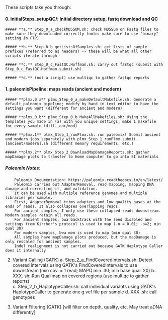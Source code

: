 These scripts take you through:

#### 0. initialSteps_setupQC/: Initial directory setup, fastq download and QC

	##### **a.** Step_0_a_checkMD5SUM.sh: check MD5Sum on Fastq files to make sure they downloaded correctly (note: make sure to use "binary" setting in FTP)

	##### **b.** Step_0_b_getListsOfSamples.sh: get lists of sample prefixes (referred to as headers) -- these will be what all other scripts iterate through

	##### **c.** Step_0_c_FastQC.Hoffman.sh: carry out fastqc (submit with Step_0_c_FastQC.Hoffman.submit.sh)

	##### **d.** (not a script) use multiqc to gather fastqc reports

#### 1. paleomixPipeline: maps reads (ancient and modern)

	##### **plmx.0.a** plmx_Step_0_a_makeDefaultMakefile.sh: Generate a default paleomix pipeline; modify by hand in text editor to have the settings you want (different for ancient and modern)

	##### **plmx.0.b** plmx_Step_0_b_MakeAllMakefiles.sh: Using the templates you made in (a) with you unique settings, make 1 makefile for every sample (diff. anc/mod)

	##### **plmx.1** plmx_Step_1_runPlmx.sh: run paleomix! Submit ancient and modern jobs separately with plmx_Step_1_runPlmx.submit.[ancient/modern].sh (different memory requirements, etc.)

	##### **plmx.2** plmx_Step_2_DownloadMapDamageReports.sh: gather mapDamage plots to transfer to home computer to go into SI materials

##### **Paleomix Notes:** 
		Paleomix Documentation: https://paleomix.readthedocs.io/en/latest/
		Paleomix carries out AdapterRemoval, read mapping, mapping DNA damage and correcting it, and validation.
		It can be used with multiple reference genomes and multiple libraries per sample.
		First, AdapterRemoval trims adapters and low quality bases at the ends of reads. It also collapses overlapping reads.
		For ancient samples, I only use these collapsed reads downstream. Modern samples retain all reads.
		For ancient samples, bwa backtrack with the seed disabled and settings from Kircher's protocol is used to map (-n = 0.01; -o=2; min qual 30)
		For modern samples, bwa mem is used to map (min qual 30)
		All samples have mapDamage plots produced, but the mapDamage is only rescaled for ancient samples.
		Indel realignment is not carried out because GATK Haplotype Caller does it internally

2. Variant Calling (GATK)
  a. Step_2_a_FindCoveredIntervals.sh: Detect covered intervals using GATK's FindCoveredIntervals to use downstream (min cov. = 1 read; MAPQ min. 30; min base qual. 20)
  b. XXX. sh: Run Qualimap on covered regions (use multiqc to gather reports)  
  c. Step_2_b_HaplotypeCaller.sh: call individual variants using GATK's HaplotypeCaller to generate one g.vcf file per sample
  d. XXX .sh: call genotypes

3. Variant Filtering (GATK)
[will filter on depth, quality, etc. May treat aDNA differently]
